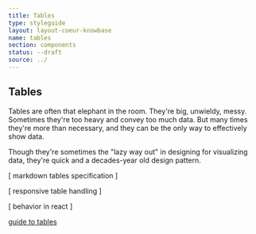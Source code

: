 ```yaml
---
title: Tables
type: styleguide
layout: layout-coeur-knowbase
name: tables
section: components
status: --draft
source: ../
---
```


<main markdown="1">

## Tables

Tables are often that elephant in the room. They're big, unwieldy, messy. Sometimes they're too heavy and convey too much data. But many times they're more than necessary, and they can be the only way to effectively show data.

Though they're sometimes the "lazy way out" in designing for visualizing data, they're quick and a decades-year old design pattern.

[ markdown tables specification ]

[ responsive table handling ]

[ behavior in react ]

[ guide to tables](https://alistapart.com/article/web-typography-tables)


</main>